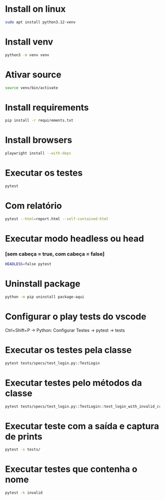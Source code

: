 # Install on linux

```bash
sudo apt install python3.12-venv
```

# Install venv

```bash
python3 -m venv venv
```

# Ativar source

```bash
source venv/bin/activate
```

# Install requirements

```bash
pip install -r requirements.txt
```

# Install browsers

```bash
playwright install --with-deps
```

# Executar os testes

```bash
pytest
```

# Com relatório

```bash
pytest --html=report.html --self-contained-html
```

# Executar modo headless ou head

### [sem cabeça = true, com cabeça = false]

```bash
HEADLESS=false pytest
```

# Uninstall package

```bash
python -m pip uninstall package-aqui
```

# Configurar o play tests do vscode

Ctrl+Shift+P -> Python: Configurar Testes -> pytest -> tests

# Executar os testes pela classe

```bash
pytest tests/specs/test_login.py::TestLogin
```

# Executar testes pelo métodos da classe

```bash
pytest tests/specs/test_login.py::TestLogin::test_login_with_invalid_credentials
```

# Executar teste com a saída e captura de prints

```bash
pytest -s tests/
```

# Executar testes que contenha o nome

```bash
pytest -k invalid
```